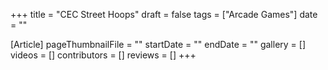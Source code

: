 +++
title = "CEC Street Hoops"
draft = false
tags = ["Arcade Games"]
date = ""

[Article]
pageThumbnailFile = ""
startDate = ""
endDate = ""
gallery = []
videos = []
contributors = []
reviews = []
+++